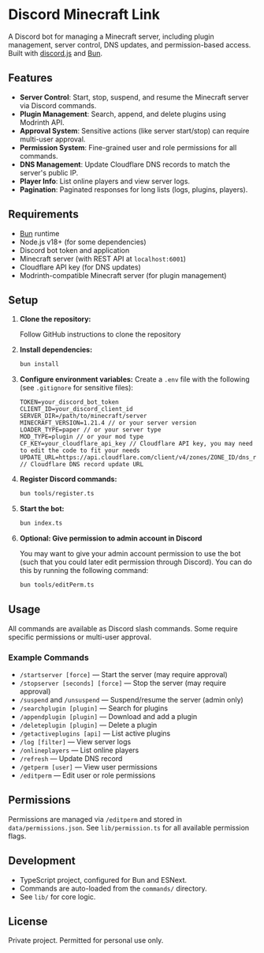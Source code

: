 # Discord Minecraft Link

A Discord bot for managing a Minecraft server, including plugin management, server control, DNS updates, and permission-based access. Built with [discord.js](https://discord.js.org/) and [Bun](https://bun.sh/).

## Features

- **Server Control**: Start, stop, suspend, and resume the Minecraft server via Discord commands.
- **Plugin Management**: Search, append, and delete plugins using Modrinth API.
- **Approval System**: Sensitive actions (like server start/stop) can require multi-user approval.
- **Permission System**: Fine-grained user and role permissions for all commands.
- **DNS Management**: Update Cloudflare DNS records to match the server's public IP.
- **Player Info**: List online players and view server logs.
- **Pagination**: Paginated responses for long lists (logs, plugins, players).

## Requirements

- [Bun](https://bun.sh/) runtime
- Node.js v18+ (for some dependencies)
- Discord bot token and application
- Minecraft server (with REST API at `localhost:6001`)
- Cloudflare API key (for DNS updates)
- Modrinth-compatible Minecraft server (for plugin management)

## Setup

1. **Clone the repository:**

	Follow GitHub instructions to clone the repository

2. **Install dependencies:**

   ```sh
   bun install
   ```

3. **Configure environment variables:**
   Create a `.env` file with the following (see `.gitignore` for sensitive files):

   ```env
   TOKEN=your_discord_bot_token
   CLIENT_ID=your_discord_client_id
   SERVER_DIR=/path/to/minecraft/server
   MINECRAFT_VERSION=1.21.4 // or your server version
   LOADER_TYPE=paper // or your server type
   MOD_TYPE=plugin // or your mod type
   CF_KEY=your_cloudflare_api_key // Cloudflare API key, you may need to edit the code to fit your needs
   UPDATE_URL=https://api.cloudflare.com/client/v4/zones/ZONE_ID/dns_records/RECORD_ID // Cloudflare DNS record update URL
   ```

4. **Register Discord commands:**

   ```sh
   bun tools/register.ts
   ```

5. **Start the bot:**

   ```sh
   bun index.ts
   ```

6. **Optional: Give permission to admin account in Discord**
	
	You may want to give your admin account permission to use the bot (such that you could later edit permission through Discord). You can do this by running the following command:
	
	```sh
	bun tools/editPerm.ts
	```

## Usage

All commands are available as Discord slash commands. Some require specific permissions or multi-user approval.

### Example Commands

- `/startserver [force]` — Start the server (may require approval)
- `/stopserver [seconds] [force]` — Stop the server (may require approval)
- `/suspend` and `/unsuspend` — Suspend/resume the server (admin only)
- `/searchplugin [plugin]` — Search for plugins
- `/appendplugin [plugin]` — Download and add a plugin
- `/deleteplugin [plugin]` — Delete a plugin
- `/getactiveplugins [api]` — List active plugins
- `/log [filter]` — View server logs
- `/onlineplayers` — List online players
- `/refresh` — Update DNS record
- `/getperm [user]` — View user permissions
- `/editperm` — Edit user or role permissions

## Permissions

Permissions are managed via `/editperm` and stored in `data/permissions.json`. See `lib/permission.ts` for all available permission flags.

## Development

- TypeScript project, configured for Bun and ESNext.
- Commands are auto-loaded from the `commands/` directory.
- See `lib/` for core logic.

## License

Private project. Permitted for personal use only.
